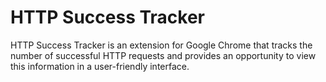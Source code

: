 # **HTTP Success Tracker**

HTTP Success Tracker is an extension for Google Chrome that tracks the number of successful HTTP requests and provides an opportunity to view this information in a user-friendly interface.
